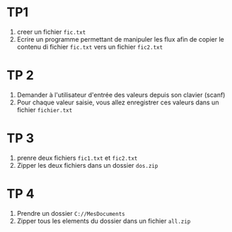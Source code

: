 # TP1
1. creer un fichier `fic.txt`
2. Ecrire un programme permettant de manipuler les flux afin de copier le contenu di fichier `fic.txt` vers un fichier `fic2.txt`

# TP 2 
1. Demander à l'utilisateur d'entrée des valeurs depuis son clavier (scanf)
2. Pour chaque valeur saisie, vous allez enregistrer ces valeurs dans un fichier `fichier.txt`

# TP 3
1. prenre deux fichiers `fic1.txt` et `fic2.txt`
2. Zipper les deux fichiers dans un dossier `dos.zip`

# TP 4
1. Prendre un dossier `C://MesDocuments`
2. Zipper tous les elements du dossier dans un fichier `all.zip`